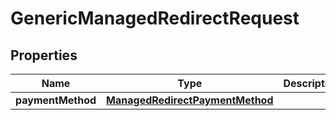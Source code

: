 

# GenericManagedRedirectRequest

## Properties

Name | Type | Description | Notes
------------ | ------------- | ------------- | -------------
**paymentMethod** | [**ManagedRedirectPaymentMethod**](ManagedRedirectPaymentMethod.md) |  |  [optional]



